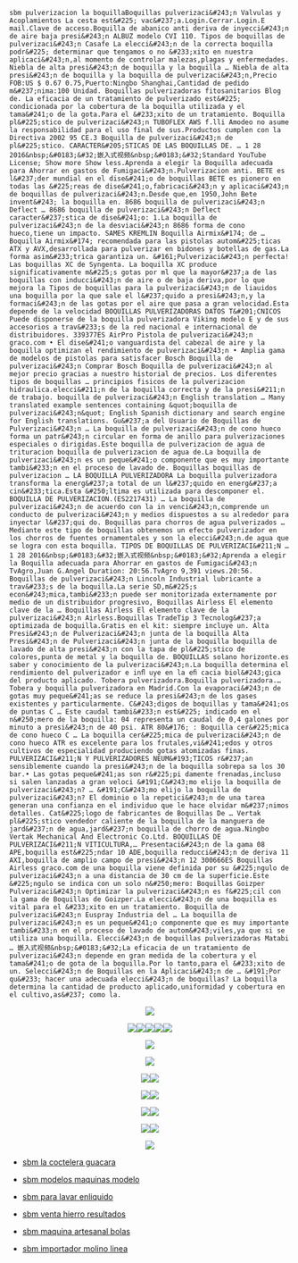 
```
sbm pulverizacion la boquillaBoquillas pulverizaci&#243;n Valvulas y Acoplamientos La cesta est&#225; vac&#237;a.Login.Cerrar.Login.E mail.Clave de acceso.Boquilla de abanico anti deriva de inyecci&#243;n de aire baja presi&#243;n ALBUZ modelo CVI 110. Tipos de boquillas de pulverizaci&#243;n Casafe La elecci&#243;n de la correcta boquilla podr&#225; determinar que tengamos o no &#233;xito en nuestra aplicaci&#243;n,al momento de controlar malezas,plagas y enfermedades. Niebla de alta presi&#243;n de boquilla y la boquilla … Niebla de alta presi&#243;n de boquilla y la boquilla de pulverizaci&#243;n,Precio FOB:US $ 0.67 0.75,Puerto:Ningbo Shanghai,Cantidad de pedido m&#237;nima:100 Unidad. Boquillas pulverizadoras fitosanitarios Blog de. La eficacia de un tratamiento de pulverizado est&#225; condicionada por la cobertura de la boquilla utilizada y el tama&#241;o de la gota.Para el &#233;xito de un tratamiento. Boquilla pl&#225;stico de pulverizaci&#243;n TUBOFLEX AWS f.lli Amodeo no asume la responsabilidad para el uso final de sus.Productos cumplen con la Directiva 2002 95 CE.3 Boquilla de pulverizaci&#243;n de pl&#225;stico. CARACTER&#205;STICAS DE LAS BOQUILLAS DE. … 1 28 2016&nbsp;&#0183;&#32;嵌入式视频&nbsp;&#0183;&#32;Standard YouTube License; Show more Show less.Aprenda a elegir la Boquilla adecuada para Ahorrar en gastos de Fumigaci&#243;n.Pulverizacion anti. BETE es l&#237;der mundial en el dise&#241;o de boquillas BETE es pionero en todas las &#225;reas de dise&#241;o,fabricaci&#243;n y aplicaci&#243;n de boquillas de pulverizaci&#243;n.Desde que,en 1950,John Bete invent&#243; la boquilla en. 8686 boquilla de pulverizaci&#243;n Deflect … 8686 boquilla de pulverizaci&#243;n Deflect caracter&#237;stica de dise&#241;o: 1.La boquilla de pulverizaci&#243;n de la desviaci&#243;n 8686 forma de cono hueco,tiene un impacto. SAMES KREMLIN Boquilla Airmix&#174; de … Boquilla Airmix&#174; recomendada para las pistolas autom&#225;ticas ATX y AVX,desarrollada para pulverizar en bidones y botellas de gas.La forma asim&#233;trica garantiza un. &#161;Pulverizaci&#243;n perfecta! Las boquillas XC de Syngenta. La boquilla XC produce significativamente m&#225;s gotas por ml que la mayor&#237;a de las boquillas con inducci&#243;n de aire o de baja deriva,por lo que mejora la Tipos de boquillas para la pulverizaci&#243;n de liauidos una boquilla por la que sale el l&#237;quido a presi&#243;n,y la formaci&#243;n de las gotas por el aire que pasa a gran velocidad.Esta depende de la velocidad BOQUILLAS PULVERIZADORAS DATOS T&#201;CNICOS Puede disponerse de la boquilla pulverizadora Viking modelo E y de sus accesorios a trav&#233;s de la red nacional e internacional de distribuidores. 339377ES AirPro Pistola de pulverizaci&#243;n graco.com • El dise&#241;o vanguardista del cabezal de aire y la boquilla optimizan el rendimiento de pulverizaci&#243;n • Amplia gama de modelos de pistolas para satisfacer Bosch Boquilla de pulverizaci&#243;n Comprar Bosch Boquilla de pulverizaci&#243;n al mejor precio gracias a nuestro historial de precios. Los diferentes tipos de boquillas … principios fisicos de la pulverizacion hidraulica.elecci&#211;n de la boquilla correcta y de la presi&#211;n de trabajo. boquilla de pulverizaci&#243;n English translation … Many translated example sentences containing &quot;boquilla de pulverizaci&#243;n&quot; English Spanish dictionary and search engine for English translations. Gu&#237;a del Usuario de Boquillas de Pulverizaci&#243;n … La boquilla de pulverizaci&#243;n de cono hueco forma un patr&#243;n circular en forma de anillo para pulverizaciones especiales o dirigidas.Este boquilla de pulverizacion de agua de trituracion boquilla de pulverizacion de agua de.La boquilla de pulverizaci&#243;n es un peque&#241;o componente que es muy importante tambi&#233;n en el proceso de lavado de. Boquillas boquillas de pulverizacion … LA BOQUILLA PULVERIZADORA La boquilla pulverizadora transforma la energ&#237;a total de un l&#237;quido en energ&#237;a cin&#233;tica.Esta &#250;ltima es utilizada para descomponer el. BOQUILLA DE PULVERIZACION.(ES2217431) … La boquilla de pulverizaci&#243;n de acuerdo con la in venci&#243;n,comprende un conducto de pulverizaci&#243;n y medios dispuestos a su alrededor para inyectar l&#237;qui do. Boquillas para chorros de agua pulverizados … Mediante este tipo de boquillas obtenemos un efecto pulverizador en los chorros de fuentes ornamentales y son la elecci&#243;n.de agua que se logra con esta boquilla. TIPOS DE BOQUILLAS DE PULVERIZACI&#211;N … 1 28 2016&nbsp;&#0183;&#32;嵌入式视频&nbsp;&#0183;&#32;Aprenda a elegir la Boquilla adecuada para Ahorrar en gastos de Fumigaci&#243;n TvAgro,Juan G.Angel Duration: 20:56.TvAgro 9,391 views.20:56. Boquillas de pulverizaci&#243;n Lincoln Industrial lubricante a trav&#233;s de la boquilla.La serie SD,m&#225;s econ&#243;mica,tambi&#233;n puede ser monitorizada externamente por medio de un distribuidor progresivo, Boquillas Airless El elemento clave de la … Boquillas Airless El elemento clave de la pulverizaci&#243;n Airless.Boquillas TradeTip 3 Tecnolog&#237;a optimizada de boquilla.Gratis en el kit: siempre incluye un. Alta Presi&#243;n de Pulverizaci&#243;n junta de la boquilla Alta Presi&#243;n de Pulverizaci&#243;n junta de la boquilla boquilla de lavado de alta presi&#243;n con la tapa de pl&#225;stico de colores,punta de metal y la boquilla de. BOQUILLAS solano horizonte.es saber y conocimiento de la pulverizaci&#243;n.La boquilla determina el rendimiento del pulverizador e inﬂ uye en la eﬁ cacia biol&#243;gica del producto aplicado. Tobera pulverizadora.Boquilla pulverizadora.… Tobera y boquilla pulverizadora en Madrid.Con la evaporaci&#243;n de gotas muy peque&#241;as se reduce la presi&#243;n de los gases existentes y particularmente. C&#243;digos de boquillas y tama&#241;os de puntas C … Este caudal tambi&#233;n est&#225; indicado en el n&#250;mero de la boquilla: 04 representa un caudal de 0,4 galones por minuto a presi&#243;n de 40 psi. ATR 80&#176; : Boquilla cer&#225;mica de cono hueco C … La boquilla cer&#225;mica de pulverizaci&#243;n de cono hueco ATR es excelente para los frutales,vi&#241;edos y otros cultivos de especialidad produciendo gotas atomizadas finas. PULVERIZACI&#211;N Y PULVERIZADORES NEUM&#193;TICOS r&#237;an sensiblemente cuando la presi&#243;n de la boquilla sobrepa sa los 30 bar.• Las gotas peque&#241;as son r&#225;pi damente frenadas,incluso si salen lanzadas a gran veloci &#191;C&#243;mo elijo la boquilla de pulverizaci&#243;n? … &#191;C&#243;mo elijo la boquilla de pulverizaci&#243;n? El dominio o la repetici&#243;n de una tarea generan una confianza en el individuo que le hace olvidar m&#237;nimos detalles. Cat&#225;logo de fabricantes de Boquillas De … Vertak pl&#225;stico vendedor caliente de la boquilla de la manguera de jard&#237;n de agua,jard&#237;n boquilla de chorro de agua.Ningbo Vertak Mechanical And Electronic Co.Ltd. BOQUILLAS DE PULVERIZACI&#211;N VITICULTURA,… Presentaci&#243;n de la gama 08 APE,boquilla est&#225;ndar 10 ADE,boquilla reducci&#243;n de deriva 11 AXI,boquilla de amplio campo de presi&#243;n 12 300666ES Boquillas Airless graco.com de una boquilla viene definida por su &#225;ngulo de pulverizaci&#243;n a una distancia de 30 cm de la superficie.Este &#225;ngulo se indica con un solo n&#250;mero: Boquillas Goizper Pulverizaci&#243;n Optimizar la pulverizaci&#243;n es f&#225;cil con la gama de Boquillas de Goizper.La elecci&#243;n de una boquilla es vital para el &#233;xito en un tratamiento. Boquilla de pulverizaci&#243;n Euspray Industria del … La boquilla de pulverizaci&#243;n es un peque&#241;o componente que es muy importante tambi&#233;n en el proceso de lavado de autom&#243;viles,ya que si se utiliza una boquilla. Elecci&#243;n de boquillas pulverizadoras Matabi … 嵌入式视频&nbsp;&#0183;&#32;La eficacia de un tratamiento de pulverizaci&#243;n depende en gran medida de la cobertura y el tama&#241;o de gota de la boquilla.Por lo tanto,para el &#233;xito de un. Selecci&#243;n de Boquillas en la Aplicaci&#243;n de … &#191;Por qu&#233; hacer una adecuada elecci&#243;n de boquillas? La boquilla determina la cantidad de producto aplicado,uniformidad y cobertura en el cultivo,as&#237; como la. 
```

<div align="center">

<a href="https://es-crusher.shibang-china.com/github&k=sbm+pulverizacion+la+boquilla"><img src="https://static.shibang-china.com/es/crusher/logo.jpg"></a>

<a href="https://es-crusher.shibang-china.com/github&k=sbm+pulverizacion+la+boquilla"><img src="https://static.shibang-china.com/es/crusher/index.jpg"></a><a href="https://es-crusher.shibang-china.com/material.htmlgithub&k=sbm+pulverizacion+la+boquilla"><img src="https://static.shibang-china.com/es/crusher/material.jpg"></a><a href="https://es-crusher.shibang-china.com/application.htmlgithub&k=sbm+pulverizacion+la+boquilla"><img src="https://static.shibang-china.com/es/crusher/application.jpg"></a><a href="https://es-crusher.shibang-china.com/aboutus.htmlgithub&k=sbm+pulverizacion+la+boquilla"><img src="https://static.shibang-china.com/es/crusher/aboutus.jpg"></a><a href="https://es-crusher.shibang-china.com/contact.htmlgithub&k=sbm+pulverizacion+la+boquilla"><img src="https://static.shibang-china.com/es/crusher/contact.jpg"></a>

<a href="https://es-crusher.shibang-china.com/github&k=sbm+pulverizacion+la+boquilla"><img src="https://static.shibang-china.com/es/crusher/banner.jpg"></a>

<a href="https://swt.shibang-china.com/github&k=sbm+pulverizacion+la+boquilla"><img src="https://static.shibang-china.com/es/crusher/text.jpg"></a>

<a href="https://swt.shibang-china.com/github&k=sbm+pulverizacion+la+boquilla"><img src="https://static.shibang-china.com/es/crusher/chat.jpg"></a><a href="https://es-crusher.shibang-china.com/contact.htmlgithub&k=sbm+pulverizacion+la+boquilla"><img src="https://static.shibang-china.com/es/crusher/message.jpg"></a>

<a href="https://es-crusher.shibang-china.com/products/pe.htmlgithub&k=sbm+pulverizacion+la+boquilla"><img src="https://static.shibang-china.com/es/crusher/pe.jpg"></a><a href="https://es-crusher.shibang-china.com/products/pf.htmlgithub&k=sbm+pulverizacion+la+boquilla"><img src="https://static.shibang-china.com/es/crusher/pf.jpg"></a>

<a href="https://es-crusher.shibang-china.com/products/hpt.htmlgithub&k=sbm+pulverizacion+la+boquilla"><img src="https://static.shibang-china.com/es/crusher/hpt.jpg"></a><a href="https://es-crusher.shibang-china.com/products/vsi.htmlgithub&k=sbm+pulverizacion+la+boquilla"><img src="https://static.shibang-china.com/es/crusher/vsi.jpg"></a>

<a href="https://es-crusher.shibang-china.com/products/klv.htmlgithub&k=sbm+pulverizacion+la+boquilla"><img src="https://static.shibang-china.com/es/crusher/klv.jpg"></a><a href="https://es-crusher.shibang-china.com/products/portable.htmlgithub&k=sbm+pulverizacion+la+boquilla"><img src="https://static.shibang-china.com/es/crusher/portable.jpg"></a>

<a href="https://swt.shibang-china.com/github&k=sbm+pulverizacion+la+boquilla"><img src="https://static.shibang-china.com/es/crusher/case.jpg"></a>

</div>


* [sbm la coctelera guacara](sbm%20la%20coctelera%20guacara.md)

* [sbm modelos maquinas modelo](sbm%20modelos%20maquinas%20modelo.md)

* [sbm para lavar enliquido](sbm%20para%20lavar%20enliquido.md)

* [sbm venta hierro resultados](sbm%20venta%20hierro%20resultados.md)

* [sbm maquina artesanal bolas](sbm%20maquina%20artesanal%20bolas.md)

* [sbm importador molino linea](sbm%20importador%20molino%20linea.md)